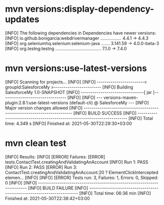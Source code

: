 # mvn versions:display-dependency-updates
[INFO] The following dependencies in Dependencies have newer versions:
[INFO]   io.github.bonigarcia:webdrivermanager ................. 4.4.1 -> 4.4.3
[INFO]   org.seleniumhq.selenium:selenium-java ....... 3.141.59 -> 4.0.0-beta-3
[INFO]   org.testng:testng ..................................... 7.1.0 -> 7.4.0

# mvn versions:use-latest-versions
[INFO] Scanning for projects...
[INFO]
[INFO] ------------------------< groupId:SalesforceMy >------------------------
[INFO] Building SalesforceMy 1.0-SNAPSHOT
[INFO] --------------------------------[ jar ]---------------------------------
[INFO]
[INFO] --- versions-maven-plugin:2.8.1:use-latest-versions (default-cli) @ SalesforceMy ---
[INFO] Major version changes allowed
[INFO] ------------------------------------------------------------------------
[INFO] BUILD SUCCESS
[INFO] ------------------------------------------------------------------------
[INFO] Total time:  4.349 s
[INFO] Finished at: 2021-05-30T22:29:30+03:00

# mvn clean test
[INFO] Results:
[INFO]
[ERROR] Failures:
[ERROR] tests.ContactTest.creatingAndValidatingAnAccount
[INFO]   Run 1: PASS
[INFO]   Run 2: PASS
[ERROR]   Run 3: ContactTest.creatingAndValidatingAnAccount:20 ? ElementClickIntercepted elemen...
[INFO]
[INFO]
[ERROR] Tests run: 3, Failures: 1, Errors: 0, Skipped: 0
[INFO]
[INFO] ------------------------------------------------------------------------
[INFO] BUILD FAILURE
[INFO] ------------------------------------------------------------------------
[INFO] Total time:  06:36 min
[INFO] Finished at: 2021-05-30T22:38:42+03:00


